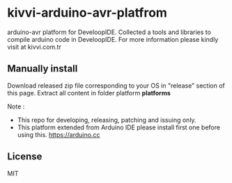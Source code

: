 # kivvi-arduino-avr-platfrom

arduino-avr platform for DeveloopIDE. Collected a tools and libraries to compile
arduino code in DeveloopIDE. For more information please kindly visit at kivvi.com.tr

## Manually install
Download released zip file corresponding to your OS in "release" section of this page.
Extract all content in folder platform **platforms**

Note : 
- This repo for developing, releasing, patching and issuing only.
- This platform extended from Arduino IDE please install first one before using this.
https://arduino.cc
## License
MIT